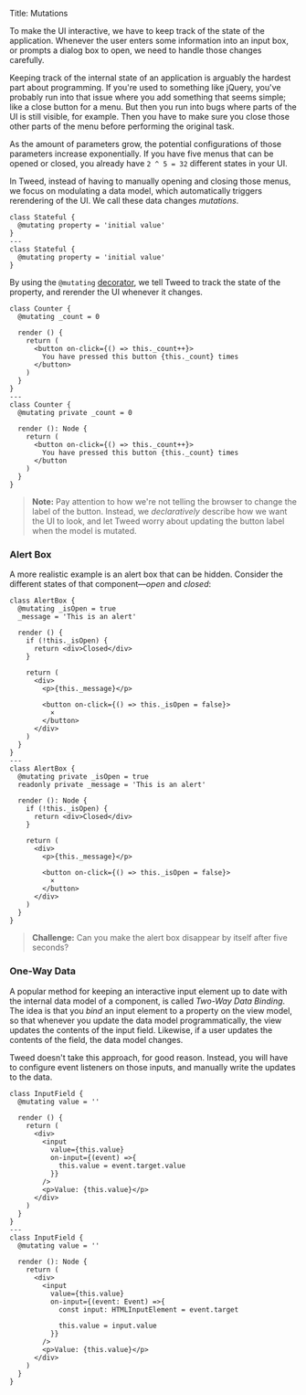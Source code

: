 Title: Mutations

To make the UI interactive, we have to keep track of the state of the application.
Whenever the user enters some information into an input box, or prompts a dialog box to
open, we need to handle those changes carefully.

Keeping track of the internal state of an application is arguably the hardest part about
programming. If you're used to something like jQuery, you've probably run into that issue
where you add something that seems simple; like a close button for a menu. But then you
run into bugs where parts of the UI is still visible, for example. Then you have to make
sure you close those other parts of the menu before performing the original task.

As the amount of parameters grow, the potential configurations of those parameters
increase exponentially. If you have five menus that can be opened or closed, you already
have `2 ^ 5 = 32` different states in your UI.

In Tweed, instead of having to manually opening and closing those menus, we focus on
modulating a data model, which automatically triggers rerendering of the UI. We call these
data changes _mutations_.

```tweed
class Stateful {
  @mutating property = 'initial value'
}
---
class Stateful {
  @mutating property = 'initial value'
}
```

By using the `@mutating` [decorator][decorators-proposal], we tell Tweed to track the
state of the property, and rerender the UI whenever it changes.

```tweed
class Counter {
  @mutating _count = 0

  render () {
    return (
      <button on-click={() => this._count++}>
        You have pressed this button {this._count} times
      </button>
    )
  }
}
---
class Counter {
  @mutating private _count = 0

  render (): Node {
    return (
      <button on-click={() => this._count++}>
        You have pressed this button {this._count} times
      </button
    )
  }
}
```

> **Note:** Pay attention to how we're not telling the browser to change the label of the
> button. Instead, we _declaratively_ describe how we want the UI to look, and let Tweed
> worry about updating the button label when the model is mutated.

### Alert Box
A more realistic example is an alert box that can be hidden. Consider the different states
of that component—_open_ and _closed_:

```tweed
class AlertBox {
  @mutating _isOpen = true
  _message = 'This is an alert'

  render () {
    if (!this._isOpen) {
      return <div>Closed</div>
    }

    return (
      <div>
        <p>{this._message}</p>

        <button on-click={() => this._isOpen = false}>
          ×
        </button>
      </div>
    )
  }
}
---
class AlertBox {
  @mutating private _isOpen = true
  readonly private _message = 'This is an alert'

  render (): Node {
    if (!this._isOpen) {
      return <div>Closed</div>
    }

    return (
      <div>
        <p>{this._message}</p>

        <button on-click={() => this._isOpen = false}>
          ×
        </button>
      </div>
    )
  }
}
```

> **Challenge:** Can you make the alert box disappear by itself after five seconds?

### One-Way Data
A popular method for keeping an interactive input element up to date with the internal
data model of a component, is called _Two-Way Data Binding_. The idea is that you _bind_
an input element to a property on the view model, so that whenever you update the data
model programmatically, the view updates the contents of the input field. Likewise, if a
user updates the contents of the field, the data model changes.

Tweed doesn't take this approach, for good reason. Instead, you will have to configure
event listeners on those inputs, and manually write the updates to the data.

```tweed
class InputField {
  @mutating value = ''

  render () {
    return (
      <div>
        <input
          value={this.value}
          on-input={(event) =>{
            this.value = event.target.value
          }}
        />
        <p>Value: {this.value}</p>
      </div>
    )
  }
}
---
class InputField {
  @mutating value = ''

  render (): Node {
    return (
      <div>
        <input
          value={this.value}
          on-input={(event: Event) =>{
            const input: HTMLInputElement = event.target

            this.value = input.value
          }}
        />
        <p>Value: {this.value}</p>
      </div>
    )
  }
}
```

[decorators-proposal]: https://github.com/tc39/proposal-decorators "Decorators Proposal"
